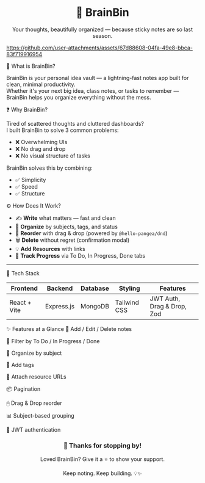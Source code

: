 
<h1 align="center">🧠 BrainBin</h1>
<p align="center">Your thoughts, beautifully organized — because sticky notes are so last season.</p>

https://github.com/user-attachments/assets/67d88608-04fa-49e8-bbca-83f719916954

📌 What is BrainBin?

BrainBin is your personal idea vault — a lightning-fast notes app built for clean, minimal productivity.  
Whether it's your next big idea, class notes, or tasks to remember — BrainBin helps you organize everything without the mess.

❓ Why BrainBin?

Tired of scattered thoughts and cluttered dashboards?  
I built BrainBin to solve 3 common problems:
- ❌ Overwhelming UIs
- ❌ No drag and drop
- ❌ No visual structure of tasks

BrainBin solves this by combining:
- ✅ Simplicity
- ✅ Speed
- ✅ Structure

⚙️ How Does It Work?

- ✍ **Write** what matters — fast and clean
- 🧠 **Organize** by subjects, tags, and status
- 🔁 **Reorder** with drag & drop (powered by `@hello-pangea/dnd`)
- 🗑 **Delete** without regret (confirmation modal)
- 💡 **Add Resources** with links
- 🎯 **Track Progress** via To Do, In Progress, Done tabs

---

🚀 Tech Stack

| Frontend      | Backend       | Database | Styling        | Features                  |
|---------------|---------------|----------|----------------|---------------------------|
| React + Vite  | Express.js    | MongoDB  | Tailwind CSS   | JWT Auth, Drag & Drop, Zod |


✨ Features at a Glance
📒 Add / Edit / Delete notes

🎯 Filter by To Do / In Progress / Done

🧠 Organize by subject

🔖 Add tags

🔗 Attach resource URLs

📦 Pagination

🖱 Drag & Drop reorder

📊 Subject-based grouping

🔐 JWT authentication

<h3 align="center">🙌 Thanks for stopping by!</h3>
<p align="center">Loved BrainBin? Give it a ⭐ to show your support.</p>
<p align="center">Keep noting. Keep building. 💡✨</p>

